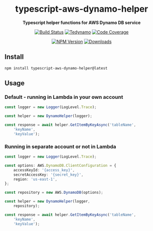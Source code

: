 <h1 align="center">typescript-aws-dynamo-helper</h1>

<div align="center">
    
<b>Typescript helper functions for AWS Dynamo DB service</b>
    
[![Build Status](https://dev.azure.com/kbrashears5/github/_apis/build/status/kbrashears5.typescript-aws-dynamo-helper?branchName=master)](https://dev.azure.com/kbrashears5/github/_build/latest?definitionId=19&branchName=master)
[![Tedynamo](https://img.shields.io/azure-devops/tests/kbrashears5/github/19)](https://img.shields.io/azure-devops/tests/kbrashears5/github/19)
[![Code Coverage](https://img.shields.io/azure-devops/coverage/kbrashears5/github/19)](https://img.shields.io/azure-devops/coverage/kbrashears5/github/19)

[![NPM Version](https://img.shields.io/npm/v/typescript-aws-dynamo-helper)](https://img.shields.io/npm/v/typescript-aws-dynamo-helper)
[![Downloads](https://img.shields.io/npm/dt/typescript-aws-dynamo-helper)](https://img.shields.io/npm/dt/typescript-aws-dynamo-helper)
</div>

## Install
```
npm install typescript-aws-dynamo-helper@latest
```

## Usage
### Default - running in Lambda in your own account
```typescript
const logger = new Logger(LogLevel.Trace);

const helper = new DynamoHelper(logger);

const response = await helper.GetItemByKeyAsync('tableName',
    'keyName',
    'keyValue');
```

### Running in separate account or not in Lambda
```typescript
const logger = new Logger(LogLevel.Trace);

const options: AWS.DynamoDB.ClientConfiguration = {
    accessKeyId: '{access_key}',
    secretAccessKey: '{secret_key}',
    region: 'us-east-1',
};

const repository = new AWS.DynamoDB(options);

const helper = new DynamoHelper(logger,
    repository);

const response = await helper.GetItemByKeyAsync('tableName',
    'keyName',
    'keyValue');
```